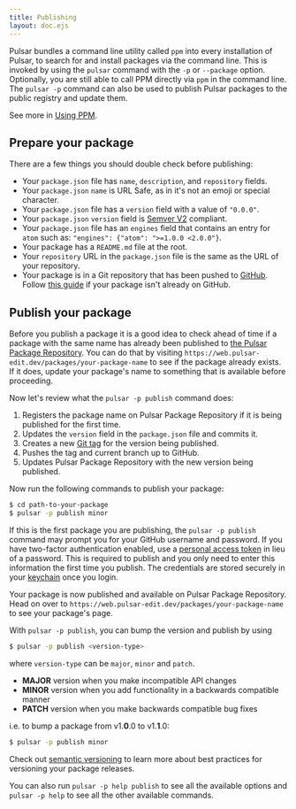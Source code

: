 ```yaml
---
title: Publishing
layout: doc.ejs
---
```


Pulsar bundles a command line utility called `ppm` into every installation of Pulsar,
to search for and install packages via the command line. This is invoked by using the `pulsar` command
with the `-p` or `--package` option. Optionally, you are still able to call PPM directly
via `ppm` in the command line. The `pulsar -p` command can also be used to
publish Pulsar packages to the public registry and update them.

See more in [Using PPM](/contributing-to-pulsar/using-ppm/).

## Prepare your package

There are a few things you should double check before publishing:

- Your `package.json` file has `name`, `description`, and `repository` fields.
- Your `package.json` `name` is URL Safe, as in it's not an emoji or special character.
- Your `package.json` file has a `version` field with a value of `"0.0.0"`.
- Your `package.json` `version` field is [Semver V2](https://semver.org/spec/v2.0.0.html) compliant.
- Your `package.json` file has an `engines` field that contains an entry for
  `atom` such as: `"engines": {"atom": ">=1.0.0 <2.0.0"}`.
- Your package has a `README.md` file at the root.
- Your `repository` URL in the `package.json` file is the same as the URL of
  your repository.
- Your package is in a Git repository that has been pushed to
  [GitHub](https://github.com). Follow [this guide](https://help.github.com/articles/importing-a-git-repository-using-the-command-line/)
  if your package isn't already on GitHub.

## Publish your package

Before you publish a package it is a good idea to check ahead of time if a
package with the same name has already been published to
[the Pulsar Package Repository](https://web.pulsar-edit.dev/packages). You can
do that by visiting `https://web.pulsar-edit.dev/packages/your-package-name` to
see if the package already exists. If it does, update your package's name to
something that is available before proceeding.

Now let's review what the `pulsar -p publish` command does:

1. Registers the package name on Pulsar Package Repository if it is being
   published for the first time.
2. Updates the `version` field in the `package.json` file and commits it.
3. Creates a new [Git tag](https://git-scm.com/book/en/Git-Basics-Tagging) for
   the version being published.
4. Pushes the tag and current branch up to GitHub.
5. Updates Pulsar Package Repository with the new version being published.

Now run the following commands to publish your package:

```sh
$ cd path-to-your-package
$ pulsar -p publish minor
```

<!-- TODO: Rewrite this Section once Authentication Information is Public -->

If this is the first package you are publishing, the `pulsar -p publish` command
may prompt you for your GitHub username and password. If you have two-factor
authentication enabled, use a [personal access token](https://help.github.com/articles/creating-a-personal-access-token-for-the-command-line/)
in lieu of a password. This is required to publish and you only need to enter
this information the first time you publish. The credentials are stored securely
in your [keychain](<https://en.wikipedia.org/wiki/Keychain_(software)>) once you
login.

Your package is now published and available on Pulsar Package Repository. Head
on over to `https://web.pulsar-edit.dev/packages/your-package-name` to see your
package's page.

With `pulsar -p publish`, you can bump the version and publish by using

```sh
$ pulsar -p publish <version-type>
```

where `version-type` can be `major`, `minor` and `patch`.

- **MAJOR** version when you make incompatible API changes
- **MINOR** version when you add functionality in a backwards compatible manner
- **PATCH** version when you make backwards compatible bug fixes

i.e. to bump a package from v1.**0**.0 to v1.**1**.0:

```sh
$ pulsar -p publish minor
```

Check out [semantic versioning](https://semver.org/) to learn more about best
practices for versioning your package releases.

You can also run `pulsar -p help publish` to see all the available options and
`pulsar -p help` to see all the other available commands.
